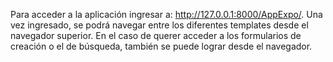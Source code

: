 Para acceder a la aplicación ingresar a: http://127.0.0.1:8000/AppExpo/.
Una vez ingresado, se podrá navegar entre los diferentes templates desde el navegador superior.
En el caso de querer acceder a los formularios de creación o el de búsqueda, también se puede lograr desde el navegador.